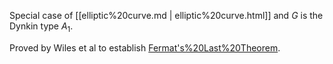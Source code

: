 












Special case of [[elliptic%20curve.md | elliptic%20curve.html]] and $G$ is the Dynkin type $A_1$.

Proved by Wiles et al to establish [Fermat's%20Last%20Theorem](Fermat's%20Last%20Theorem).
